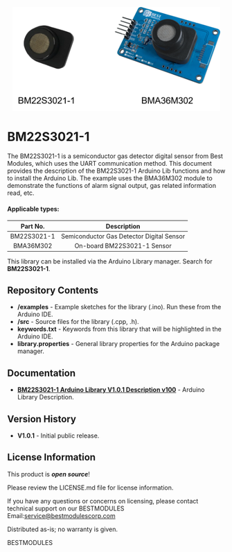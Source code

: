 <div align=center>
<img src="https://github.com/BestModules-Libraries/img/blob/main/BM22S3021-1_BMA36M302_V1.0.png" width="480" height="240"> 
</div> 

BM22S3021-1
===========================================================

The BM22S3021-1 is a semiconductor gas detector digital sensor from Best Modules, which uses the UART communication method. This document provides the description of the BM22S3021-1 Arduino Lib functions and how to install the Arduino Lib. The example uses the BMA36M302 module to demonstrate the functions of alarm signal output, gas related information read, etc.

#### Applicable types:
<div align=center>

|Part No.   |Description                   |
|:---------:|:----------------------------:|
|BM22S3021-1|Semiconductor Gas Detector Digital Sensor|
|BMA36M302  | On-board BM22S3021-1 Sensor |

</div> 

This library can be installed via the Arduino Library manager. Search for **BM22S3021-1**. 

Repository Contents
-------------------

* **/examples** - Example sketches for the library (.ino). Run these from the Arduino IDE. 
* **/src** - Source files for the library (.cpp, .h).
* **keywords.txt** - Keywords from this library that will be highlighted in the Arduino IDE. 
* **library.properties** - General library properties for the Arduino package manager. 

Documentation 
-------------------

* **[BM22S3021-1 Arduino Library V1.0.1 Description v100]( https://www.bestmodulescorp.com/bm22s3021-1.html#tab-product2 )** - Arduino Library Description.

Version History  
-------------------

* **V1.0.1** - Initial public release.

License Information
-------------------

This product is _**open source**_! 

Please review the LICENSE.md file for license information. 

If you have any questions or concerns on licensing, please contact technical support on our BESTMODULES Email:service@bestmodulescorp.com

Distributed as-is; no warranty is given.

BESTMODULES
